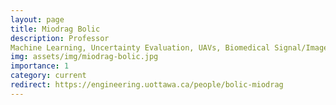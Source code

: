 ```yaml
---
layout: page
title: Miodrag Bolic
description: Professor
Machine Learning, Uncertainty Evaluation, UAVs, Biomedical Signal/Image Processing
img: assets/img/miodrag-bolic.jpg
importance: 1
category: current
redirect: https://engineering.uottawa.ca/people/bolic-miodrag
---
```


